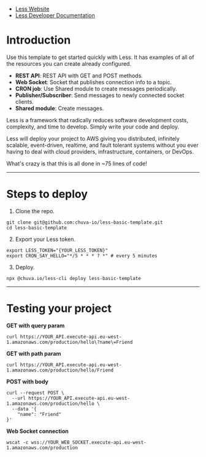 - [Less Website](https://bit.ly/less-framework)
- [Less Developer Documentation](https://chuva-io.notion.site/Developer-documentation-ddbab90913494721b58eca81b3fb7552)

# Introduction
Use this template to get started quickly with Less. It has examples of all of the resources you can create already configured.

- **REST API**: REST API with GET and POST methods.
- **Web Socket**: Socket that publishes connection info to a topic.
- **CRON job**: Use Shared module to create messages periodically.
- **Publisher/Subscriber**: Send messages to newly connected socket clients.
- **Shared module**: Create messages.

Less is a framework that radically reduces software development costs, complexity, and time to develop. Simply write your code and deploy. 

Less will deploy your project to AWS giving you distributed, infinitely scalable, event-driven, realtime, and fault tolerant systems without you ever having to deal with cloud providers, infrastructure, containers, or DevOps.

What's crazy is that this is all done in ~75 lines of code!

---

# Steps to deploy
1. Clone the repo.
```
git clone git@github.com:chuva-io/less-basic-template.git
cd less-basic-template
```

2. Export your Less token.
```
export LESS_TOKEN="{YOUR_LESS_TOKEN}"
export CRON_SAY_HELLO="*/5 * * * ? *" # every 5 minutes
```

3. Deploy.
```
npx @chuva.io/less-cli deploy less-basic-template
```

---

# Testing your project
**GET with query param**
```
curl https://YOUR_API.execute-api.eu-west-1.amazonaws.com/production/hello\?name\=Friend
```

**GET with path param**
```
curl https://YOUR_API.execute-api.eu-west-1.amazonaws.com/production/hello/Friend
```

**POST with body**
```
curl --request POST \
  --url https://YOUR_API.execute-api.eu-west-1.amazonaws.com/production/hello \
  --data '{
    "name": "Friend"
}'
```

**Web Socket connection**
```
wscat -c wss://YOUR_WEB_SOCKET.execute-api.eu-west-1.amazonaws.com/production
```
